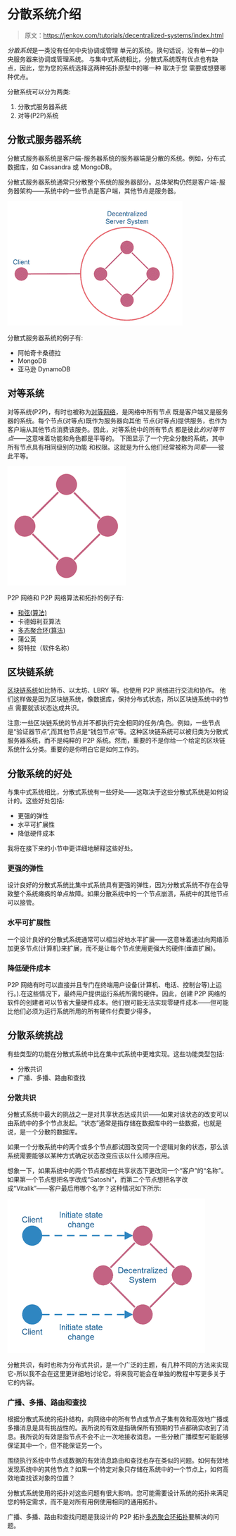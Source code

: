 # 分散系统介绍

> 原文：<https://jenkov.com/tutorials/decentralized-systems/index.html>

*分散系统*是一类没有任何中央协调或管理 单元的系统。换句话说，没有单一的中央服务器来协调或管理系统。 与集中式系统相比，分散式系统既有优点也有缺点，因此，您为您的系统选择这两种拓扑原型中的哪一种 取决于您 需要或想要哪种优点。

分散系统可以分为两类:

1.  分散式服务器系统
2.  对等(P2P)系统

## 分散式服务器系统

分散式服务器系统是客户端-服务器系统的服务器端是分散的系统。例如，分布式数据库，如 Cassandra 或 MongoDB。

分散式服务器系统通常只分散整个系统的服务器部分。总体架构仍然是客户端-服务器架构——系统中的一些节点是客户端，其他节点是服务器。

![Client-server system with a decentralized server system.](img/f63c4d5c2f14036755d6ed3d805883b5.png)

分散式服务器系统的例子有:

*   阿帕奇卡桑德拉
*   MongoDB
*   亚马逊 DynamoDB

## 对等系统

对等系统(P2P)，有时也被称为[对等网络](https://jenkov.com/tutorials/p2p/index.html)，是网络中所有节点 既是客户端又是服务器的系统。每个节点(对等点)既作为服务器向其他 节点(对等点)提供服务，也作为客户端从其他节点消费该服务。因此，对等系统中的所有节点 都是彼此*的对等节点*——这意味着功能和角色都是平等的。 下图显示了一个完全分散的系统，其中所有节点具有相同级别的功能 和权限。这就是为什么他们经常被称为*同辈*——彼此平等。

![A fully decentralized system (e.g. peer-to-peer network).](img/f944d5062e8afe928dacd58832f2c559.png)

P2P 网络和 P2P 网络算法和拓扑的例子有:

*   [和弦(算法)](/tutorials/p2p/chord.html)
*   卡德姆利亚算法
*   [多态聚合环(算法)](/tutorials/p2p/polymorph.html)
*   蒲公英
*   努特拉（软件名称）

## 区块链系统

[区块链系统](/tutorials/blockchain/index.html)如比特币、以太坊、LBRY 等。也使用 P2P 网络进行交流和协作。 他们这样做是因为区块链系统，像数据库，保持分布式状态，所以区块链系统中的节点 需要就该状态达成共识。

注意:一些区块链系统的节点并不都执行完全相同的任务/角色。例如，一些节点是“验证器节点”,而其他节点是“钱包节点”等。这种区块链系统可以被归类为分散式服务器系统，而不是纯粹的 P2P 系统。然而，重要的不是你给一个给定的区块链系统什么分类。重要的是你明白它是如何工作的。

## 分散系统的好处

与集中式系统相比，分散式系统有一些好处——这取决于这些分散式系统是如何设计的。这些好处包括:

*   更强的弹性
*   水平可扩展性
*   降低硬件成本

我将在接下来的小节中更详细地解释这些好处。

### 更强的弹性

设计良好的分散式系统比集中式系统具有更强的弹性，因为分散式系统不存在会导致整个系统瘫痪的单点故障。如果分散系统中的一个节点崩溃，系统中的其他节点可以接管。

### 水平可扩展性

一个设计良好的分散式系统通常可以相当好地水平扩展——这意味着通过向网络添加更多节点(计算机)来扩展，而不是让每个节点使用更强大的硬件(垂直扩展)。

### 降低硬件成本

P2P 网络有时可以直接并且专门在终端用户设备(计算机、电话、控制台等)上运行。).在这些情况下，最终用户提供运行系统所需的硬件。因此，创建 P2P 网络的软件的创建者可以节省大量硬件成本。他们很可能无法实现零硬件成本——但可能比他们必须为运行系统所用的所有硬件付费要少得多。

## 分散系统挑战

有些类型的功能在分散式系统中比在集中式系统中更难实现。这些功能类型包括:

*   分散共识
*   广播、多播、路由和查找

### 分散共识

分散式系统中最大的挑战之一是对共享状态达成共识——如果对该状态的改变可以由系统中的多个节点发起。“状态”通常是指存储在数据库中的一些数据，也就是说，是一个分散的数据库。

如果一个分散系统中的两个或多个节点都试图改变同一个逻辑对象的状态，那么该系统需要能够以某种方式确定状态改变应该以什么顺序应用。

想象一下，如果系统中的两个节点都想在共享状态下更改同一个“客户”的“名称”。如果第一个节点想把名字改成“Satoshi”，而第二个节点想把名字改成“Vitalik”——客户最后用哪个名字？这种情况如下所示:

![Multiple nodes initiating state change simultaneously in a decentralized system.](img/df07d24e75e8845b24eb34105ff719f2.png)

分散共识，有时也称为分布式共识，是一个广泛的主题，有几种不同的方法来实现它-所以我不会在这里更详细地讨论它。将来我可能会在单独的教程中写更多关于它的内容。

### 广播、多播、路由和查找

根据分散式系统的拓扑结构，向网络中的所有节点或节点子集有效和高效地广播或多播消息是具有挑战性的。我所说的有效是指确保所有预期的节点都确实收到了消息。我所说的有效是指节点不会不止一次地接收消息。一些分散广播模型可能能够保证其中一个，但不能保证另一个。

围绕执行系统中节点或数据的有效消息路由和查找也存在类似的问题。如何有效地发现系统中的其他节点？如果一个特定对象只存储在系统中的一个节点上，如何高效地查找该对象的位置？

分散式系统使用的拓扑对这些问题有很大影响。您可能需要设计系统的拓扑来满足您的特定需求，而不是对所有用例使用相同的通用拓扑。

广播、多播、路由和查找问题是我设计的 P2P 拓扑[多态聚合环拓扑](/tutorials/p2p/polymorph.html)要解决的问题。